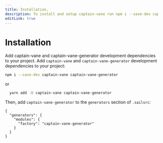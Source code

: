 ```yaml
---
title: Installation,
description: To install and setup captain-vane run npm i --save-dev captain-vane captain-vane-generator,
editLink: true
---
```


# Installation

Add captain-vane and captain-vane-generator development dependencies to your project.
Add `captain-vane` and `captain-vane-generator` development dependencies to your project:

```bash
npm i --save-dev captain-vane captain-vane-generator
```

or

```bash
  yarn add -D captain-vane captain-vane-generator
```

Then, add `captain-vane-generator` to the `generators` section of `.sailsrc`:

```json{.sailsrc}
{
  "generators": {
    "modules": {
      "factory": "captain-vane-generator"
    }
  }
}
```
